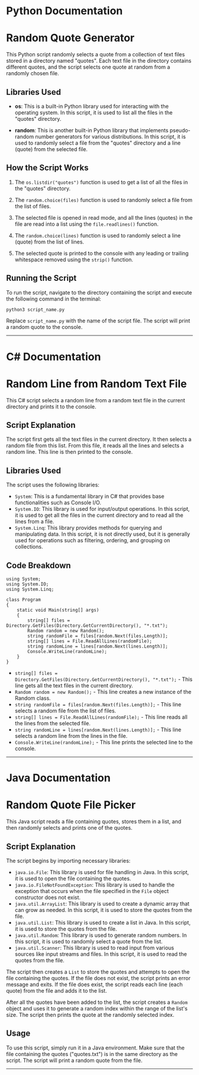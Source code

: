 # Python Documentation

# Random Quote Generator

This Python script randomly selects a quote from a collection of text files stored in a directory named "quotes". Each text file in the directory contains different quotes, and the script selects one quote at random from a randomly chosen file.

## Libraries Used

- **os**: This is a built-in Python library used for interacting with the operating system. In this script, it is used to list all the files in the "quotes" directory.

- **random**: This is another built-in Python library that implements pseudo-random number generators for various distributions. In this script, it is used to randomly select a file from the "quotes" directory and a line (quote) from the selected file.

## How the Script Works

1. The `os.listdir("quotes")` function is used to get a list of all the files in the "quotes" directory.

2. The `random.choice(files)` function is used to randomly select a file from the list of files.

3. The selected file is opened in read mode, and all the lines (quotes) in the file are read into a list using the `file.readlines()` function.

4. The `random.choice(lines)` function is used to randomly select a line (quote) from the list of lines.

5. The selected quote is printed to the console with any leading or trailing whitespace removed using the `strip()` function.

## Running the Script

To run the script, navigate to the directory containing the script and execute the following command in the terminal:

```bash
python3 script_name.py
```

Replace `script_name.py` with the name of the script file. The script will print a random quote to the console.

---

# C# Documentation

# Random Line from Random Text File

This C# script selects a random line from a random text file in the current directory and prints it to the console.

## Script Explanation

The script first gets all the text files in the current directory. It then selects a random file from this list. From this file, it reads all the lines and selects a random line. This line is then printed to the console.

## Libraries Used

The script uses the following libraries:

- `System`: This is a fundamental library in C# that provides base functionalities such as Console I/O.
- `System.IO`: This library is used for input/output operations. In this script, it is used to get all the files in the current directory and to read all the lines from a file.
- `System.Linq`: This library provides methods for querying and manipulating data. In this script, it is not directly used, but it is generally used for operations such as filtering, ordering, and grouping on collections.

## Code Breakdown

```CSharp
using System;
using System.IO;
using System.Linq;

class Program
{
    static void Main(string[] args)
    {
        string[] files = Directory.GetFiles(Directory.GetCurrentDirectory(), "*.txt");
        Random random = new Random();
        string randomFile = files[random.Next(files.Length)];
        string[] lines = File.ReadAllLines(randomFile);
        string randomLine = lines[random.Next(lines.Length)];
        Console.WriteLine(randomLine);
    }
}
```

- `string[] files = Directory.GetFiles(Directory.GetCurrentDirectory(), "*.txt");` - This line gets all the text files in the current directory.
- `Random random = new Random();` - This line creates a new instance of the Random class.
- `string randomFile = files[random.Next(files.Length)];` - This line selects a random file from the list of files.
- `string[] lines = File.ReadAllLines(randomFile);` - This line reads all the lines from the selected file.
- `string randomLine = lines[random.Next(lines.Length)];` - This line selects a random line from the lines in the file.
- `Console.WriteLine(randomLine);` - This line prints the selected line to the console.

---

# Java Documentation

# Random Quote File Picker

This Java script reads a file containing quotes, stores them in a list, and then randomly selects and prints one of the quotes.

## Script Explanation

The script begins by importing necessary libraries:

- `java.io.File`: This library is used for file handling in Java. In this script, it is used to open the file containing the quotes.
- `java.io.FileNotFoundException`: This library is used to handle the exception that occurs when the file specified in the `File` object constructor does not exist.
- `java.util.ArrayList`: This library is used to create a dynamic array that can grow as needed. In this script, it is used to store the quotes from the file.
- `java.util.List`: This library is used to create a list in Java. In this script, it is used to store the quotes from the file.
- `java.util.Random`: This library is used to generate random numbers. In this script, it is used to randomly select a quote from the list.
- `java.util.Scanner`: This library is used to read input from various sources like input streams and files. In this script, it is used to read the quotes from the file.

The script then creates a `List` to store the quotes and attempts to open the file containing the quotes. If the file does not exist, the script prints an error message and exits. If the file does exist, the script reads each line (each quote) from the file and adds it to the list.

After all the quotes have been added to the list, the script creates a `Random` object and uses it to generate a random index within the range of the list's size. The script then prints the quote at the randomly selected index.

## Usage

To use this script, simply run it in a Java environment. Make sure that the file containing the quotes ("quotes.txt") is in the same directory as the script. The script will print a random quote from the file.

---
